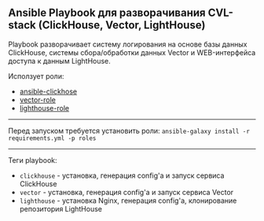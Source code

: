 ## Ansible Playbook для разворачивания CVL-stack (ClickHouse, Vector, LightHouse)

Playbook разворачивает систему логирования на основе базы данных ClickHouse, системы сбора/обработки данных Vector и WEB-интерфейса доступа к данным LightHouse.

Исползует роли:
- [ansible-clickhose](https://github.com/AlexeySetevoi/ansible-clickhouse.git)
- [vector-role](https://github.com/ivanmanokhin/vector-role)
- [lighthouse-role](https://github.com/ivanmanokhin/lighthouse-role)

---
Перед запуском требуется установить роли: `ansible-galaxy install -r requirements.yml -p roles`

---

Теги playbook:
- `clickhouse` - установка, генерация config'а и запуск сервиса ClickHouse
- `vector` - установка, генерация config'а и запуск сервиса Vector
- `lighthouse` - установка Nginx, генерация config'а, клонирование репозитория LightHouse
